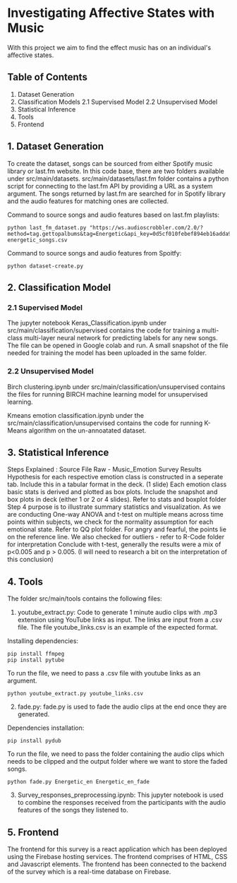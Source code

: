 # Investigating Affective States with Music

With this project we aim to find the effect music has on an individual's affective states. 

## Table of Contents
1. Dataset Generation
2. Classification Models
  2.1 Supervised Model
  2.2 Unsupervised Model
4. Statistical Inference
5. Tools
6. Frontend

## 1. Dataset Generation

To create the dataset, songs can be sourced from either Spotify music library or last.fm website. In this code base, there are two folders available under src/main/datasets. src/main/datasets/last.fm folder contains a python script for connecting to the last.fm API by providing a URL as a system argument. The songs returned by last.fm are searched for in Spotify library and the audio features for matching ones are collected.

Command to source songs and audio features based on last.fm playlists:

```
python last_fm_dataset.py "https://ws.audioscrobbler.com/2.0/?method=tag.gettopalbums&tag=Energetic&api_key=0d5cf010febef894eb16adda9a85b41e&format=json" energetic_songs.csv
```

Command to source songs and audio features from Spoitfy:

```
python dataset-create.py
```

## 2. Classification Model

### 2.1 Supervised Model

The jupyter notebook Keras_Classification.ipynb under src/main/classification/supervised contains the code for training a multi-class multi-layer neural network for predicting labels for any new songs. The file can be opened in Google colab and run. A small snapshot of the file needed for training the model has been uploaded in the same folder.

### 2.2 Unsupervised Model

Birch clustering.ipynb under src/main/classification/unsupervised contains the files for running BIRCH machine learning model for unsupervised learning. 

Kmeans emotion classification.ipynb under the src/main/classification/unsupervised contains the code for running K-Means algorithm on the un-annoatated dataset.

## 3. Statistical Inference

Steps Explained : Source File Raw - Music_Emotion Survey Results Hypothesis for each respective emotion class is constructed in a seperate tab. Include this in a tabular format in the deck. (1 slide) Each emotion class basic stats is derived and plotted as box plots. Include the snapshot and box plots in deck (either 1 or 2 or 4 slides). Refer to stats and boxplot folder Step 4 purpose is to illustrate summary statistics and visualization. As we are conducting One-way ANOVA and t-test on multiple means across time points within subjects, we check for the normality assumption for each emotional state. Refer to QQ plot folder. For angry and fearful, the points lie on the reference line. We also checked for outliers - refer to R-Code folder for interpretation Conclude with t-test, generally the results were a mix of p<0.005 and p > 0.005. (I will need to research a bit on the interpretation of this conclusion)

## 4. Tools

The folder src/main/tools contains the following files:

1. youtube_extract.py: Code to generate 1 minute audio clips with .mp3 extension using YouTube links as input. The links are input from a .csv file. The file youtube_links.csv is an example of the expected format.

Installing dependencies:

```
pip install ffmpeg
pip install pytube
```

To run the file, we need to pass a .csv file with youtube links as an argument.

```
python youtube_extract.py youtube_links.csv
```

2. fade.py: fade.py is used to fade the audio clips at the end once they are generated.

Dependencies installation:

```
pip install pydub
```

To run the file, we need to pass the folder containing the audio clips which needs to be clipped and the output folder where we want to store the faded songs.

```
python fade.py Energetic_en Energetic_en_fade
```

3. Survey_responses_preprocessing.ipynb: This jupyter notebook is used to combine the responses received from the participants with the audio features of the songs they listened to. 

## 5. Frontend

The frontend for this survey is a react application which has been deployed using the Firebase hosting services. The frontend comprises of HTML, CSS and Javascript elements. The frontend has been connected to the backend of the survey which is a real-time database on Firebase.
